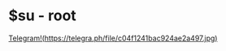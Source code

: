 # $su - root 
[Telegram!(https://telegra.ph/file/c04f1241bac924ae2a497.jpg)](tg://user?id=1717636238)
